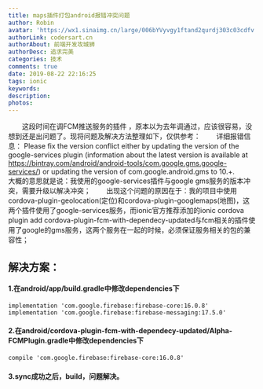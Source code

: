 ```yaml
---
title: maps插件打包android报错冲突问题
author: Robin
avatar: 'https://wx1.sinaimg.cn/large/006bYVyvgy1ftand2qurdj303c03cdfv.jpg'
authorLink: codersart.cn
authorAbout: 前端开发攻城狮
authorDesc: 追求完美
categories: 技术
comments: true
date: 2019-08-22 22:16:25
tags: ionic
keywords:
description:
photos:
---
```

&emsp;&emsp;这段时间在调FCM推送服务的插件 ，原本以为去年调通过，应该很容易，没想到还是出问题了。现将问题及解决方法整理如下，仅供参考：
&emsp;&emsp;详细报错信息：
Please fix the version conflict either by updating the version of the google-services plugin (information about the latest version is available at https://bintray.com/android/android-tools/com.google.gms.google-services/) or updating the version of com.google.android.gms to 10.+.
&emsp;&emsp;大概的意思就是说：我使用的google-services插件与google gms服务的版本冲突，需要升级以解决冲突；
&emsp;&emsp;出现这个问题的原因在于：我的项目中使用cordova-plugin-geolocation(定位)和cordova-plugin-googlemaps(地图)，这两个插件使用了google-services服务，而ionic官方推荐添加的ionic cordova plugin add            cordova-plugin-fcm-with-dependecy-updated与fcm相关的插件使用了google的gms服务，这两个服务在一起的时候，必须保证服务相关的包的兼容性；
## 解决方案：
#### 1.在android/app/build.gradle中修改dependencies下
``` grade
implementation 'com.google.firebase:firebase-core:16.0.8'
implementation 'com.google.firebase:firebase-messaging:17.5.0'
```

#### 2.在android/cordova-plugin-fcm-with-dependecy-updated/Alpha-FCMPlugin.gradle中修改dependencies下
``` grade
compile 'com.google.firebase:firebase-core:16.0.8'
```

#### 3.sync成功之后，build，问题解决。